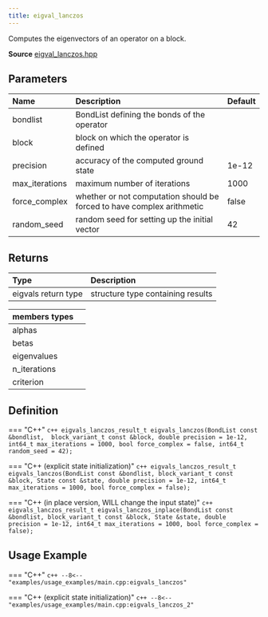 ```yaml
---
title: eigval_lanczos
---
```

Computes the eigenvectors of an operator on a block. 

**Source** [eigval_lanczos.hpp](https://github.com/awietek/xdiag/blob/master/xdiag/algorithms/lanczos/eigval_lanczos.hpp)

## Parameters

| Name           | Description                                                            | Default |
|:---------------|:-----------------------------------------------------------------------|---------|
| bondlist       | BondList defining the bonds of the operator                            |         |
| block          | block on which the operator is defined                                 |         |
| precision      | accuracy of the computed ground state                                  | 1e-12   |
| max_iterations | maximum number of iterations                                           | 1000    |
| force_complex  | whether or not computation should be forced to have complex arithmetic | false   |
| random_seed    | random seed for setting up the initial vector                          | 42      |

## Returns

| Type                | Description                       |
|:--------------------|:----------------------------------|
| eigvals return type | structure type containing results |

| members types       |                                   |
|:--------------------|:----------------------------------|
| alphas              |                                   |
| betas               |                                   |
| eigenvalues         |                                   |
| n_iterations        |                                   |
| criterion           |                                   |



## Definition

=== "C++"
    ```c++
    eigvals_lanczos_result_t eigvals_lanczos(BondList const &bondlist, 
	  			block_variant_t const &block,
				double precision = 1e-12, int64_t max_iterations = 1000,
				bool force_complex = false, int64_t random_seed = 42);
	```

=== "C++ (explicit state initialization)"
    ```c++
    eigvals_lanczos_result_t eigvals_lanczos(BondList const &bondlist,
	   			block_variant_t const &block, State const &state,
	            double precision = 1e-12, int64_t max_iterations = 1000,
			    bool force_complex = false);
	```

=== "C++ (in place version, WILL change the input state)"
    ```c++
    eigvals_lanczos_result_t eigvals_lanczos_inplace(BondList const &bondlist,
		    	block_variant_t const &block, State &state,
				double precision = 1e-12, int64_t max_iterations = 1000,
				bool force_complex = false);
	```

## Usage Example

=== "C++"
	```c++
	--8<-- "examples/usage_examples/main.cpp:eigvals_lanczos"
	```
	
=== "C++ (explicit state initialization)"
	```c++
	--8<-- "examples/usage_examples/main.cpp:eigvals_lanczos_2"
	```
